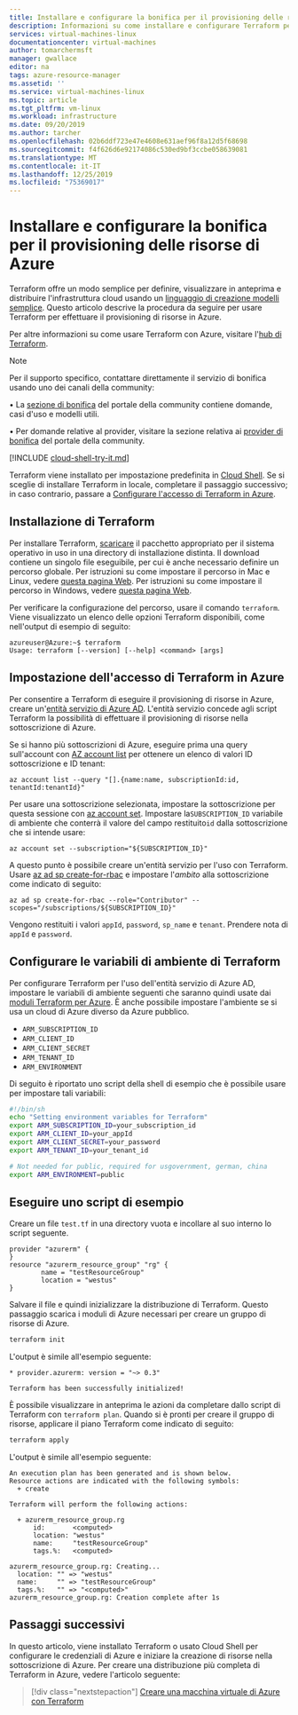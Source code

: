 ```yaml
---
title: Installare e configurare la bonifica per il provisioning delle risorse di Azure
description: Informazioni su come installare e configurare Terraform per la creazione di risorse di Azure
services: virtual-machines-linux
documentationcenter: virtual-machines
author: tomarchermsft
manager: gwallace
editor: na
tags: azure-resource-manager
ms.assetid: ''
ms.service: virtual-machines-linux
ms.topic: article
ms.tgt_pltfrm: vm-linux
ms.workload: infrastructure
ms.date: 09/20/2019
ms.author: tarcher
ms.openlocfilehash: 02b6ddf723e47e4608e631aef96f8a12d5f68698
ms.sourcegitcommit: f4f626d6e92174086c530ed9bf3ccbe058639081
ms.translationtype: MT
ms.contentlocale: it-IT
ms.lasthandoff: 12/25/2019
ms.locfileid: "75369017"
---
```

# <a name="install-and-configure-terraform-to-provision-azure-resources"></a>Installare e configurare la bonifica per il provisioning delle risorse di Azure
 
Terraform offre un modo semplice per definire, visualizzare in anteprima e distribuire l'infrastruttura cloud usando un [linguaggio di creazione modelli semplice](https://www.terraform.io/docs/configuration/syntax.html). Questo articolo descrive la procedura da seguire per usare Terraform per effettuare il provisioning di risorse in Azure.

Per altre informazioni su come usare Terraform con Azure, visitare l'[hub di Terraform](/azure/terraform).
> [!NOTE]
> Per il supporto specifico, contattare direttamente il servizio di bonifica usando uno dei canali della community:
>
>   • La [sezione di bonifica](https://discuss.hashicorp.com/c/terraform-core) del portale della community contiene domande, casi d'uso e modelli utili.
>
>   • Per domande relative al provider, visitare la sezione relativa ai [provider di bonifica](https://discuss.hashicorp.com/c/terraform-providers) del portale della community.



[!INCLUDE [cloud-shell-try-it.md](../../../includes/cloud-shell-try-it.md)]

Terraform viene installato per impostazione predefinita in [Cloud Shell](/azure/terraform/terraform-cloud-shell). Se si sceglie di installare Terraform in locale, completare il passaggio successivo; in caso contrario, passare a [Configurare l'accesso di Terraform in Azure](#set-up-terraform-access-to-azure).

## <a name="install-terraform"></a>Installazione di Terraform

Per installare Terraform, [scaricare](https://www.terraform.io/downloads.html) il pacchetto appropriato per il sistema operativo in uso in una directory di installazione distinta. Il download contiene un singolo file eseguibile, per cui è anche necessario definire un percorso globale. Per istruzioni su come impostare il percorso in Mac e Linux, vedere [questa pagina Web](https://stackoverflow.com/questions/14637979/how-to-permanently-set-path-on-linux). Per istruzioni su come impostare il percorso in Windows, vedere [questa pagina Web](https://stackoverflow.com/questions/1618280/where-can-i-set-path-to-make-exe-on-windows).

Per verificare la configurazione del percorso, usare il comando `terraform`. Viene visualizzato un elenco delle opzioni Terraform disponibili, come nell'output di esempio di seguito:

```console
azureuser@Azure:~$ terraform
Usage: terraform [--version] [--help] <command> [args]
```

## <a name="set-up-terraform-access-to-azure"></a>Impostazione dell'accesso di Terraform in Azure

Per consentire a Terraform di eseguire il provisioning di risorse in Azure, creare un'[entità servizio di Azure AD](/cli/azure/create-an-azure-service-principal-azure-cli). L'entità servizio concede agli script Terraform la possibilità di effettuare il provisioning di risorse nella sottoscrizione di Azure.

Se si hanno più sottoscrizioni di Azure, eseguire prima una query sull'account con [AZ account list](/cli/azure/account#az-account-list) per ottenere un elenco di valori ID sottoscrizione e ID tenant:

```azurecli-interactive
az account list --query "[].{name:name, subscriptionId:id, tenantId:tenantId}"
```

Per usare una sottoscrizione selezionata, impostare la sottoscrizione per questa sessione con [az account set](/cli/azure/account#az-account-set). Impostare la`SUBSCRIPTION_ID` variabile di ambiente che conterrà il valore del campo restituito`id` dalla sottoscrizione che si intende usare:

```azurecli-interactive
az account set --subscription="${SUBSCRIPTION_ID}"
```

A questo punto è possibile creare un'entità servizio per l'uso con Terraform. Usare [az ad sp create-for-rbac](/cli/azure/ad/sp#az-ad-sp-create-for-rbac) e impostare l'*ambito* alla sottoscrizione come indicato di seguito:

```azurecli-interactive
az ad sp create-for-rbac --role="Contributor" --scopes="/subscriptions/${SUBSCRIPTION_ID}"
```

Vengono restituiti i valori `appId`, `password`, `sp_name` e `tenant`. Prendere nota di `appId` e `password`.

## <a name="configure-terraform-environment-variables"></a>Configurare le variabili di ambiente di Terraform

Per configurare Terraform per l'uso dell'entità servizio di Azure AD, impostare le variabili di ambiente seguenti che saranno quindi usate dai [moduli Terraform per Azure](https://registry.terraform.io/modules/Azure). È anche possibile impostare l'ambiente se si usa un cloud di Azure diverso da Azure pubblico.

- `ARM_SUBSCRIPTION_ID`
- `ARM_CLIENT_ID`
- `ARM_CLIENT_SECRET`
- `ARM_TENANT_ID`
- `ARM_ENVIRONMENT`

Di seguito è riportato uno script della shell di esempio che è possibile usare per impostare tali variabili:

```bash
#!/bin/sh
echo "Setting environment variables for Terraform"
export ARM_SUBSCRIPTION_ID=your_subscription_id
export ARM_CLIENT_ID=your_appId
export ARM_CLIENT_SECRET=your_password
export ARM_TENANT_ID=your_tenant_id

# Not needed for public, required for usgovernment, german, china
export ARM_ENVIRONMENT=public
```

## <a name="run-a-sample-script"></a>Eseguire uno script di esempio

Creare un file `test.tf` in una directory vuota e incollare al suo interno lo script seguente.

```hcl
provider "azurerm" {
}
resource "azurerm_resource_group" "rg" {
        name = "testResourceGroup"
        location = "westus"
}
```

Salvare il file e quindi inizializzare la distribuzione di Terraform. Questo passaggio scarica i moduli di Azure necessari per creare un gruppo di risorse di Azure.

```bash
terraform init
```

L'output è simile all'esempio seguente:

```console
* provider.azurerm: version = "~> 0.3"

Terraform has been successfully initialized!
```

È possibile visualizzare in anteprima le azioni da completare dallo script di Terraform con `terraform plan`. Quando si è pronti per creare il gruppo di risorse, applicare il piano Terraform come indicato di seguito:

```bash
terraform apply
```

L'output è simile all'esempio seguente:

```console
An execution plan has been generated and is shown below.
Resource actions are indicated with the following symbols:
  + create

Terraform will perform the following actions:

  + azurerm_resource_group.rg
      id:       <computed>
      location: "westus"
      name:     "testResourceGroup"
      tags.%:   <computed>

azurerm_resource_group.rg: Creating...
  location: "" => "westus"
  name:     "" => "testResourceGroup"
  tags.%:   "" => "<computed>"
azurerm_resource_group.rg: Creation complete after 1s
```

## <a name="next-steps"></a>Passaggi successivi

In questo articolo, viene installato Terraform o usato Cloud Shell per configurare le credenziali di Azure e iniziare la creazione di risorse nella sottoscrizione di Azure. Per creare una distribuzione più completa di Terraform in Azure, vedere l'articolo seguente:

> [!div class="nextstepaction"]
> [Creare una macchina virtuale di Azure con Terraform](terraform-create-complete-vm.md)
